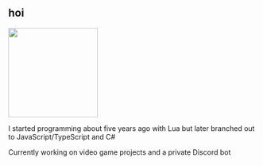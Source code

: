 ## hoi

<div>
  <img height="180em" src="https://github-readme-stats.vercel.app/api?username=Rezaroux&show_icons=true&theme=dark&include_all_commits=true&count_private=true"/>
</div>


I started programming about five years ago with Lua but later branched out to JavaScript/TypeScript and C#

Currently working on video game projects and a private Discord bot
<!--

Here are some ideas to get you started:

- 🔭 I’m currently working on ...
- 🌱 I’m currently learning ...
- 👯 I’m looking to collaborate on ...
- 🤔 I’m looking for help with ...
- 💬 Ask me about ...
- 📫 How to reach me: ...
- 😄 Pronouns: ...
- ⚡ Fun fact: ...
-->

